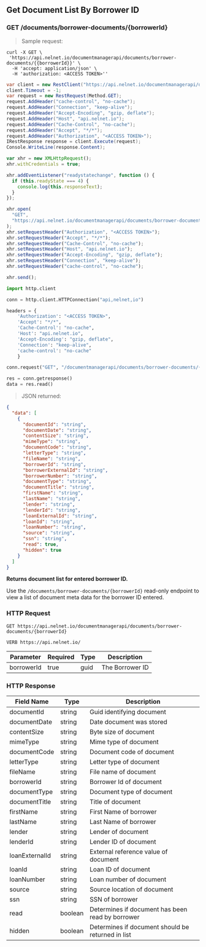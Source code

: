<!--You can make edits and remove comments if desired, but be sure to check your work as some formatting changes in this source file can affect how the end product builds. -->
<!--Endpoint introduction -->

## Get Document List By Borrower ID

### GET /documents/borrower-documents/{borrowerId}

<!-- RIGHT: code samples -->

> Sample request:

```shell
curl -X GET \
 'https://api.nelnet.io/documentmanagerapi/documents/borrower-documents/{{borrowerId}}' \
  -H 'accept: application/json' \
  -H 'authorization: <ACCESS TOKEN>''
```

```csharp
var client = new RestClient("https://api.nelnet.io/documentmanagerapi/documents/borrower-documents/{BorrowerId}");
client.Timeout = -1;
var request = new RestRequest(Method.GET);
request.AddHeader("cache-control", "no-cache");
request.AddHeader("Connection", "keep-alive");
request.AddHeader("Accept-Encoding", "gzip, deflate");
request.AddHeader("Host", "api.nelnet.io");
request.AddHeader("Cache-Control", "no-cache");
request.AddHeader("Accept", "*/*");
request.AddHeader("Authorization", "<ACCESS TOKEN>");
IRestResponse response = client.Execute(request);
Console.WriteLine(response.Content);
```

```javascript
var xhr = new XMLHttpRequest();
xhr.withCredentials = true;

xhr.addEventListener("readystatechange", function () {
  if (this.readyState === 4) {
    console.log(this.responseText);
  }
});

xhr.open(
  "GET",
  "https://api.nelnet.io/documentmanagerapi/documents/borrower-documents/{BorrowerId}"
);
xhr.setRequestHeader("Authorization", "<ACCESS TOKEN>");
xhr.setRequestHeader("Accept", "*/*");
xhr.setRequestHeader("Cache-Control", "no-cache");
xhr.setRequestHeader("Host", "api.nelnet.io");
xhr.setRequestHeader("Accept-Encoding", "gzip, deflate");
xhr.setRequestHeader("Connection", "keep-alive");
xhr.setRequestHeader("cache-control", "no-cache");

xhr.send();
```

```python
import http.client

conn = http.client.HTTPConnection("api,nelnet,io")

headers = {
    'Authorization': "<ACCESS TOKEN>",
    'Accept': "*/*",
    'Cache-Control': "no-cache",
    'Host': "api.nelnet.io",
    'Accept-Encoding': "gzip, deflate",
    'Connection': "keep-alive",
    'cache-control': "no-cache"
    }

conn.request("GET", "/documentmanagerapi/documents/borrower-documents/{BorrowerId}", headers=headers)

res = conn.getresponse()
data = res.read()

```

> JSON returned:

```json
{
  "data": [
    {
      "documentId": "string",
      "documentDate": "string",
      "contentSize": "string",
      "mimeType": "string",
      "documentCode": "string",
      "letterType": "string",
      "fileName": "string",
      "borrowerId": "string",
      "borrowerExternalId": "string",
      "borrowerNumber": "string",
      "documentType": "string",
      "documentTitle": "string",
      "firstName": "string",
      "lastName": "string",
      "lender": "string",
      "lenderId": "string",
      "loanExternalId": "string",
      "loanId": "string",
      "loanNumber": "string",
      "source": "string",
      "ssn": "string",
      "read": true,
      "hidden": true
    }
  ]
}
```

<!-- LEFT: documentation -->

**Returns document list for entered borrower ID.**

Use the `/documents/borrower-documents/{borrowerId}` read-only endpoint to view a list of document meta data for the borrower ID entered.

### HTTP Request

`GET https://api.nelnet.io/documentmanagerapi/documents/borrower-documents/{borrowerId}`

`VERB https://api.nelnet.io/`

| Parameter  | Required | Type | Description     |
| ---------- | -------- | ---- | --------------- |
| borrowerId | true     | guid | The Borrower ID |

### HTTP Response

| Field Name     | Type    | Description                                       |
| -------------- | ------- | ------------------------------------------------- |
| documentId     | string  | Guid identifying document                         |
| documentDate   | string  | Date document was stored                          |
| contentSize    | string  | Byte size of document                             |
| mimeType       | string  | Mime type of document                             |
| documentCode   | string  | Document code of document                         |
| letterType     | string  | Letter type of document                           |
| fileName       | string  | File name of document                             |
| borrowerId     | string  | Borrower Id of document                           |
| documentType   | string  | Document type of document                         |
| documentTitle  | string  | Title of document                                 |
| firstName      | string  | First Name of borrower                            |
| lastName       | string  | Last Name of borrower                             |
| lender         | string  | Lender of document                                |
| lenderId       | string  | Lender ID of document                             |
| loanExternalId | string  | External reference value of document              |
| loanId         | string  | Loan ID of document                               |
| loanNumber     | string  | Loan number of document                           |
| source         | string  | Source location of document                       |
| ssn            | string  | SSN of borrower                                   |
| read           | boolean | Determines if document has been read by borrower  |
| hidden         | boolean | Determines if document should be returned in list |
